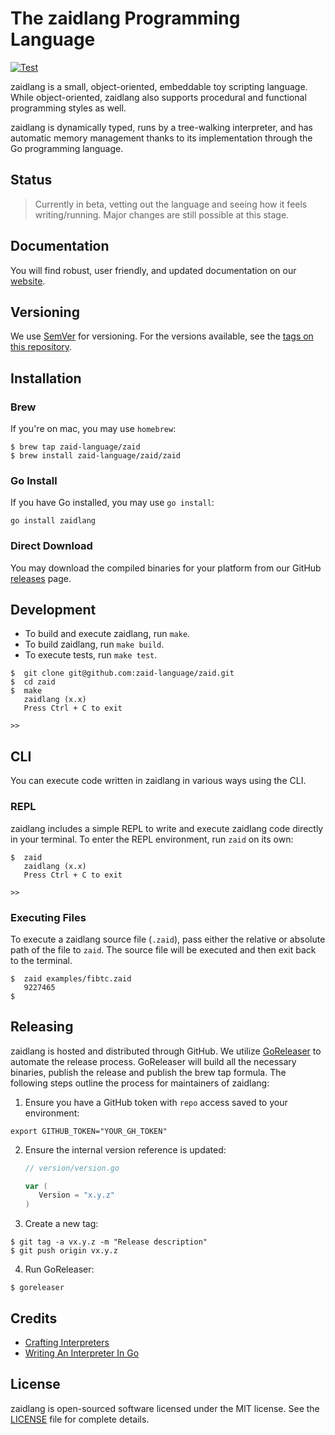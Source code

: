 # The zaidlang Programming Language

[![Test](https://github.com/zaid-language/zaid-lang/actions/workflows/test.yml/badge.svg)](https://github.com/zaid-language/zaid-lang/actions/workflows/test.yml)

zaidlang is a small, object-oriented, embeddable toy scripting language. While object-oriented, zaidlang also supports procedural and functional programming styles as well.

zaidlang is dynamically typed, runs by a tree-walking interpreter, and has automatic memory management thanks to its implementation through the Go programming language.

## Status

> Currently in beta, vetting out the language and seeing how it feels writing/running. Major changes are still possible at this stage.

## Documentation

You will find robust, user friendly, and updated documentation on our [website](https://zaidlang.tech/).

## Versioning

We use [SemVer](http://semver.org/) for versioning. For the versions available, see the [tags on this repository](https://github.com/zaid-language/zaid-lang/tags).

## Installation

### Brew

If you're on mac, you may use `homebrew`:

```
$ brew tap zaid-language/zaid
$ brew install zaid-language/zaid/zaid
```

### Go Install

If you have Go installed, you may use `go install`:

```
go install zaidlang
```

### Direct Download

You may download the compiled binaries for your platform from our GitHub [releases](https://github.com/zaid-language/zaid-lang/releases) page.

## Development

- To build and execute zaidlang, run `make`.
- To build zaidlang, run `make build`.
- To execute tests, run `make test`.

```
$  git clone git@github.com:zaid-language/zaid.git
$  cd zaid
$  make
   zaidlang (x.x)
   Press Ctrl + C to exit

>>
```

## CLI

You can execute code written in zaidlang in various ways using the CLI.

### REPL

zaidlang includes a simple REPL to write and execute zaidlang code directly in your terminal. To enter the REPL environment, run `zaid` on its own:

```
$  zaid
   zaidlang (x.x)
   Press Ctrl + C to exit

>>
```

### Executing Files

To execute a zaidlang source file (`.zaid`), pass either the relative or absolute path of the file to `zaid`. The source file will be executed and then exit back to the terminal.

```
$  zaid examples/fibtc.zaid
   9227465
$
```

## Releasing

zaidlang is hosted and distributed through GitHub. We utilize [GoReleaser](https://goreleaser.com) to automate the release process. GoReleaser will build all the necessary binaries, publish the release and publish the brew tap formula. The following steps outline the process for maintainers of zaidlang:

1. Ensure you have a GitHub token with `repo` access saved to your environment:

```
export GITHUB_TOKEN="YOUR_GH_TOKEN"
```

2. Ensure the internal version reference is updated:

   ```go
   // version/version.go

   var (
      Version = "x.y.z"
   )
   ```

3. Create a new tag:

```
$ git tag -a vx.y.z -m "Release description"
$ git push origin vx.y.z
```

4. Run GoReleaser:

```
$ goreleaser
```

## Credits

- [Crafting Interpreters](https://craftinginterpreters.com/)
- [Writing An Interpreter In Go](https://interpreterbook.com/)

## License

zaidlang is open-sourced software licensed under the MIT license. See the [LICENSE](LICENSE) file for complete details.
